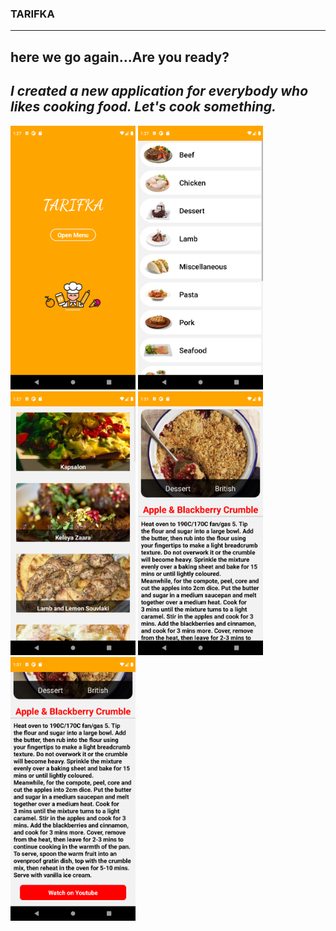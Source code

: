 ### TARIFKA
----------------
**here we go again...Are you ready?**
-----
***I created a new application for everybody who likes cooking food.
Let's cook something.***
----
<img src="./images/1.png" width="200" /><img>
<img src="./images/2.png" width="200" /><img>
<img src="./images/3.png" width="200" /><img>
<img src="./images/4.png" width="200" /><img>
<img src="./images/5.png" width="200" /><img>
